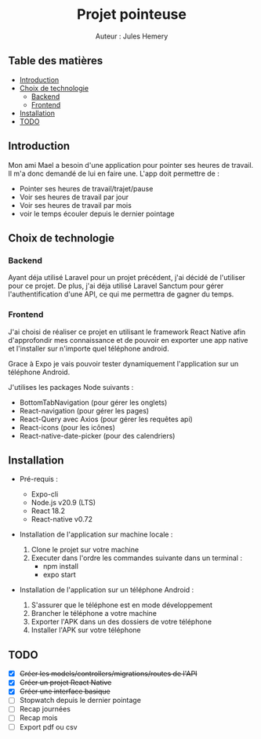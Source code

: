 # <center>Projet pointeuse</center> <!-- omit in toc -->
<center>Auteur : Jules Hemery</center>

## Table des matières <!-- omit in toc -->
- [Introduction](#introduction)
- [Choix de technologie](#choix-de-technologie)
  - [Backend](#backend)
  - [Frontend](#frontend)
- [Installation](#installation)
- [TODO](#todo)

## Introduction
Mon ami Mael a besoin d'une application pour pointer ses heures de travail. Il m'a donc demandé de lui en faire une.
L'app doit permettre de :

- Pointer ses heures de travail/trajet/pause
- Voir ses heures de travail par jour
- Voir ses heures de travail par mois
- voir le temps écouler depuis le dernier pointage

## Choix de technologie

### Backend
Ayant déja utilisé Laravel pour un projet précédent, j'ai décidé de l'utiliser pour ce projet. De plus, j'ai déja utilisé Laravel Sanctum pour gérer l'authentification d'une API, ce qui me permettra de gagner du temps.

### Frontend
J'ai choisi de réaliser ce projet en utilisant le framework React Native afin d'approfondir mes connaissance et de pouvoir en exporter une app native et l'installer sur n'importe quel téléphone android.

Grace à Expo je vais pouvoir tester dynamiquement l'application sur un téléphone Android.

J'utilises les packages Node suivants :

  - BottomTabNavigation (pour gérer les onglets)
  - React-navigation (pour gérer les pages)
  - React-Query avec Axios (pour gérer les requêtes api)
  - React-icons (pour les icônes)
  - React-native-date-picker (pour des calendriers)

## Installation

- Pré-requis :

  - Expo-cli
  - Node.js v20.9 (LTS)
  - React 18.2
  - React-native v0.72

- Installation de l'application sur machine locale :
  1. Clone le projet sur votre machine
  2. Executer dans l'ordre les commandes suivante dans un terminal :
     - npm install
     - expo start

- Installation de l'application sur un téléphone Android :
  1. S'assurer que le téléphone est en mode développement
  2. Brancher le téléphone a votre machine
  3. Exporter l'APK dans un des dossiers de votre téléphone
  4. Installer l'APK sur votre téléphone


## TODO

- [x] ~~Créer les models/controllers/migrations/routes de l'API~~
- [x] ~~Créer un projet React Native~~
- [x] ~~Créer une interface basique~~
- [ ] Stopwatch depuis le dernier pointage
- [ ] Recap journées
- [ ] Recap mois
- [ ] Export pdf ou csv
